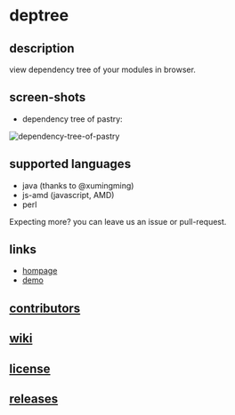 deptree
=======

## description
view dependency tree of your modules in browser.

## screen-shots

* dependency tree of pastry:

![dependency-tree-of-pastry](https://cloud.githubusercontent.com/assets/1655789/4948974/c6959bae-6685-11e4-86f0-3bac8fbe8545.png)

## supported languages

* java (thanks to @xumingming)
* js-amd (javascript, AMD)
* perl

Expecting more? you can leave us an issue or pull-request.

## links

* [hompage](http://leungwensen.github.io/deptree/)
* [demo](http://leungwensen.github.io/deptree/demo)

## [contributors](https://github.com/leungwensen/deptree/graphs/contributors)

## [wiki](https://github.com/leungwensen/deptree/wiki)

## [license](https://github.com/leungwensen/deptree/blob/master/LICENSE)

## [releases](https://github.com/leungwensen/deptree/releases)


